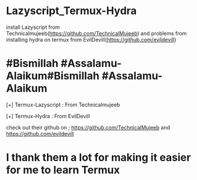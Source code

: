 # Lazyscript_Termux-Hydra
install Lazyscript from Technicalmujeeb(https://github.com/TechnicalMujeeb) and problems from installing hydra on termux from EvilDevill(https://github.com/evildevill)
# #Bismillah #Assalamu-Alaikum#Bismillah #Assalamu-Alaikum

[+] Termux-Lazyscript : From Technicalmujeeb 

[+] Termux-Hydra : From EvilDevill

check out their github on ; https://github.com/TechnicalMujeeb and https://github.com/evildevill

# I thank them a lot for making it easier for me to learn Termux
